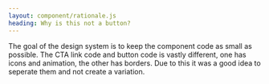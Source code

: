```yaml
---
layout: component/rationale.js
heading: Why is this not a button?
---
```


The goal of the design system is to keep the component code as small as possible. The CTA link code and button code is vastly different, one has icons and animation, the other has borders. Due to this it was a good idea to seperate them and not create a variation.
